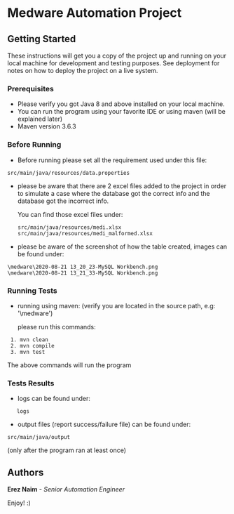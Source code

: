 # Medware Automation Project


## Getting Started

These instructions will get you a copy of the project up and running on your local machine for development and testing purposes. See deployment for notes on how to deploy the project on a live system.

### Prerequisites

* Please verify you got Java 8 and above installed on your local machine.
* You can run the program using your favorite IDE or using maven (will be explained later)
* Maven version 3.6.3

### Before Running 
* Before running please set all the requirement used under this file: 
```
src/main/java/resources/data.properties
```
* please be aware that there are 2 excel files added to the project in order to simulate a case where the database got the correct info and the database got the incorrect info.

  You can find those excel files under:
  
  ```
  src/main/java/resources/medi.xlsx
  src/main/java/resources/medi_malformed.xlsx
  ```
* please be aware of the screenshot of how the table created, images can be found under:

```
\medware\2020-08-21 13_20_23-MySQL Workbench.png
\medware\2020-08-21 13_21_33-MySQL Workbench.png
```

### Running Tests
* running using maven: (verify you are located in the source path, e.g: '\medware')
    
    please run this commands:
    
 ```
  1. mvn clean
  2. mvn compile
  3. mvn test
  ```
  The above commands will run the program 
 
### Tests Results
 
* logs can be found under:

```
   logs
```
* output files (report success/failure file) can be found under:
```
src/main/java/output
```
(only after the program ran at least once)
 
## Authors

 **Erez Naim** - *Senior Automation Engineer* 

Enjoy! :)